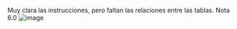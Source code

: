
Muy clara las instrucciones, pero faltan las relaciones entre las tablas.
Nota 6.0
![image](https://github.com/user-attachments/assets/8778f711-7906-49f7-bd96-5c7e8812d71a)


